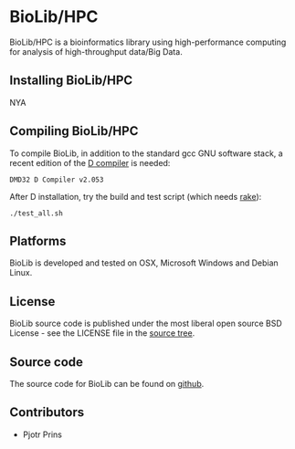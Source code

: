 # BioLib/HPC

BioLib/HPC is a bioinformatics library using high-performance
computing for analysis of high-throughput data/Big Data.

## Installing BioLib/HPC

NYA

## Compiling BioLib/HPC

To compile BioLib, in addition to the standard gcc GNU software stack,
a recent edition of the [D compiler][D] is needed:

    DMD32 D Compiler v2.053

After D installation, try the build and test script (which needs
[rake][rake]):

    ./test_all.sh

## Platforms

BioLib is developed and tested on OSX, Microsoft Windows and Debian Linux.

## License

BioLib source code is published under the most liberal open source BSD
License - see the LICENSE file in the [source tree][source].

## Source code

The source code for BioLib can be found on [github][source].

## Contributors

* Pjotr Prins

[D]: http://www.digitalmars.com/d/index.html
[rake]: http://rake.rubyforge.org/
[source]: https://github.com/biolib/biolib_hpc
